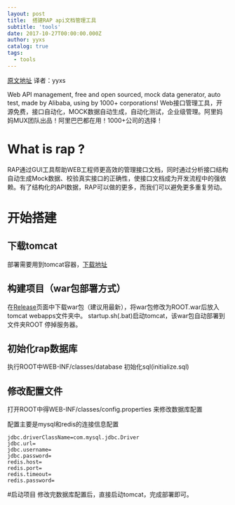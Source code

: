```yaml
---
layout: post
title:  搭建RAP api文档管理工具
subtitle: 'tools'
date: 2017-10-27T00:00:00.000Z
author: yyxs
catalog: true
tags:
  - tools
---
```


[原文地址](https://github.com/thx/RAP "RAP api文档管理工具") 译者：yyxs

Web API management, free and open sourced, mock data generator, auto test, made by Alibaba, using by 1000+ corporations! Web接口管理工具，开源免费，接口自动化，MOCK数据自动生成，自动化测试，企业级管理。阿里妈妈MUX团队出品！阿里巴巴都在用！1000+公司的选择！

# What is rap ?

RAP通过GUI工具帮助WEB工程师更高效的管理接口文档，同时通过分析接口结构自动生成Mock数据、校验真实接口的正确性，使接口文档成为开发流程中的强依赖。有了结构化的API数据，RAP可以做的更多，而我们可以避免更多重复劳动。

# 开始搭建

## 下载tomcat

部署需要用到tomcat容器，[下载地址](https://tomcat.apache.org/download-70.cgi)

## 构建项目（war包部署方式）

在[Release](https://github.com/thx/RAP/releases)页面中下载war包（建议用最新），将war包修改为ROOT.war后放入tomcat webapps文件夹中。 startup.sh(.bat)启动tomcat，该war包自动部署到文件夹ROOT 停掉服务器。

## 初始化rap数据库

执行ROOT中WEB-INF/classes/database 初始化sql(initialize.sql)

## 修改配置文件

打开ROOT中得WEB-INF/classes/config.properties 来修改数据库配置

配置主要是mysql和redis的连接信息配置

```properties
jdbc.driverClassName=com.mysql.jdbc.Driver
jdbc.url=
jdbc.username=
jdbc.password=
redis.host=
redis.port=
redis.timeout=
redis.password=
```
#启动项目
修改完数据库配置后，直接启动tomcat，完成部署即可。
